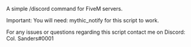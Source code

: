 A simple /discord command for FiveM servers.

Important:
You will need: mythic_notify for this script to work.

For any issues or questions regarding this script contact me on Discord: Col. Sanders#0001
